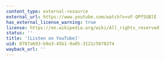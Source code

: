 ```yaml
---
content_type: external-resource
external_url: https://www.youtube.com/watch?v=vF-QPfSGBlE
has_external_license_warning: true
license: https://en.wikipedia.org/wiki/All_rights_reserved
status: ''
title: '[Listen on YouTube]'
uid: 8787a693-b9a3-45b1-9a05-3121c50782f4
wayback_url: ''
---
```

